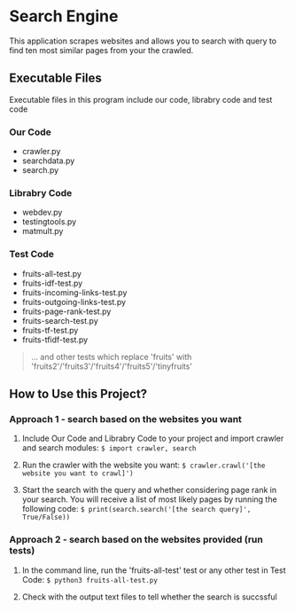 # Search Engine

This application scrapes websites and allows you to search with query to find ten most similar pages from your the crawled.

## Executable Files

Executable files in this program include our code, librabry code and test code

### Our Code
- crawler.py
- searchdata.py
- search.py

### Librabry Code
- webdev.py
- testingtools.py
- matmult.py

### Test Code
- fruits-all-test.py
- fruits-idf-test.py
- fruits-incoming-links-test.py
- fruits-outgoing-links-test.py
- fruits-page-rank-test.py
- fruits-search-test.py
- fruits-tf-test.py
- fruits-tfidf-test.py

> ... and other tests which replace 'fruits' with 'fruits2'/'fruits3'/'fruits4'/'fruits5'/'tinyfruits'

## How to Use this Project?

### Approach 1 - search based on the websites you want

1. Include Our Code and Librabry Code to your project and import crawler and search modules: `$ import crawler, search`

2. Run the crawler with the website you want: `$ crawler.crawl('[the website you want to crawl]')`

3. Start the search with the query and whether considering page rank in your search. You will receive a list of most likely pages by running the following code: `$ print(search.search('[the search query]', True/False))`

### Approach 2 - search based on the websites provided (run tests)

1. In the command line, run the 'fruits-all-test' test or any other test in Test Code:
`$ python3 fruits-all-test.py`

2. Check with the output text files to tell whether the search is succssful